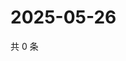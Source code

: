 # 2025-05-26

共 0 条

<!-- BEGIN ZHIHUQUESTIONS -->
<!-- 最后更新时间 Mon May 26 2025 22:11:48 GMT+0800 (China Standard Time) -->

<!-- END ZHIHUQUESTIONS -->
